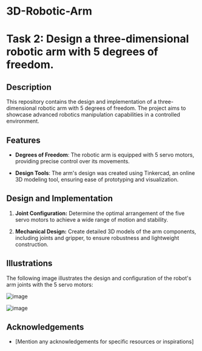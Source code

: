 # 3D-Robotic-Arm

# Task 2: Design a three-dimensional robotic arm with 5 degrees of freedom.

## Description

This repository contains the design and implementation of a three-dimensional robotic arm with 5 degrees of freedom. The project aims to showcase advanced robotics manipulation capabilities in a controlled environment.

## Features

- **Degrees of Freedom**: The robotic arm is equipped with 5 servo motors, providing precise control over its movements.
  
- **Design Tools**: The arm's design was created using Tinkercad, an online 3D modeling tool, ensuring ease of prototyping and visualization.

## Design and Implementation

1. **Joint Configuration:** Determine the optimal arrangement of the five servo motors to achieve a wide range of motion and stability.
   
2. **Mechanical Design:** Create detailed 3D models of the arm components, including joints and gripper, to ensure robustness and lightweight construction.

## Illustrations
The following image illustrates the design and configuration of the robot's arm joints with the 5 servo motors:

![image](https://github.com/GDHadeel/3D-Robotic-Arm-/assets/126657301/314684f0-6f53-4b13-a5f8-ab480c003c7c)

![image](https://github.com/GDHadeel/3D-Robotic-Arm-/assets/126657301/d107861f-f310-42eb-a917-46fc8b4e2ab4)


## Acknowledgements

- [Mention any acknowledgements for specific resources or inspirations]
